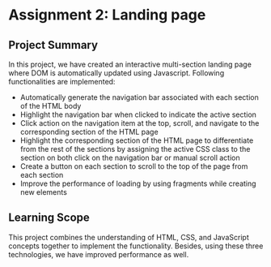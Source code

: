 # Assignment 2: Landing page

## Project Summary
In this project, we have created an interactive multi-section landing page where DOM is automatically updated using Javascript. Following functionalities are implemented:
- Automatically generate the navigation bar associated with each section of the HTML body
- Highlight the navigation bar when clicked to indicate the active section
- Click action on the  navigation item at the top, scroll, and navigate to the corresponding section of the HTML page
- Highlight the corresponding section of the HTML page to differentiate from the rest of the sections by assigning the active CSS class to the section on both click on the navigation bar or manual scroll action
- Create a button on each section to scroll to the top of the page from each section
- Improve the performance of loading by using fragments while creating new elements

## Learning Scope
This project combines the understanding of HTML, CSS, and JavaScript concepts together to implement the functionality. Besides, using these three technologies, we have improved performance as well.